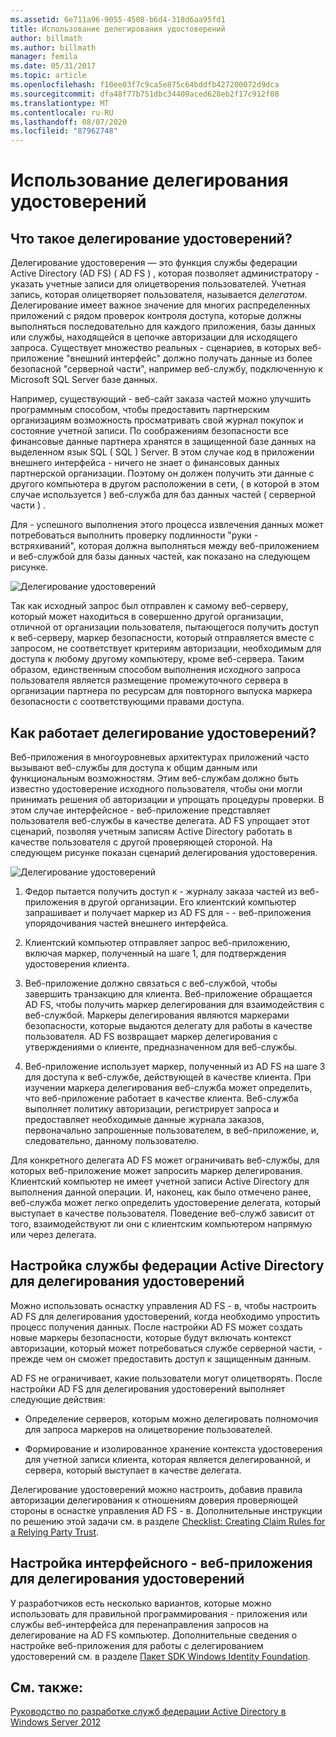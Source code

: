 ```yaml
---
ms.assetid: 6e711a96-9055-4508-b6d4-318d6aa95fd1
title: Использование делегирования удостоверений
author: billmath
ms.author: billmath
manager: femila
ms.date: 05/31/2017
ms.topic: article
ms.openlocfilehash: f10ee03f7c9ca5e875c64bddfb427200072d9dca
ms.sourcegitcommit: dfa48f77b751dbc34409aced628eb2f17c912f08
ms.translationtype: MT
ms.contentlocale: ru-RU
ms.lasthandoff: 08/07/2020
ms.locfileid: "87962748"
---
```

# <a name="when-to-use-identity-delegation"></a>Использование делегирования удостоверений

## <a name="what-is-identity-delegation"></a>Что такое делегирование удостоверений?
Делегирование удостоверения — это функция службы федерации Active Directory (AD FS) \( AD FS \) , которая позволяет администратору \- указать учетные записи для олицетворения пользователей. Учетная запись, которая олицетворяет пользователя, называется *делегатом*. Делегирование имеет важное значение для многих распределенных приложений с рядом проверок контроля доступа, которые должны выполняться последовательно для каждого приложения, базы данных или службы, находящейся в цепочке авторизации для исходящего запроса. Существует множество реальных \- сценариев, в которых веб-приложение "внешний интерфейс" должно получать данные из более безопасной "серверной части", например веб-службу, подключенную к Microsoft SQL Server базе данных.

Например, существующий \- веб-сайт заказа частей можно улучшить программным способом, чтобы предоставить партнерским организациям возможность просматривать свой журнал покупок и состояние учетной записи. По соображениям безопасности все финансовые данные партнера хранятся в защищенной базе данных на выделенном язык SQL \( SQL \) Server. В этом случае код в приложении внешнего интерфейса \- ничего не знает о финансовых данных партнерской организации. Поэтому он должен получить эти данные с другого компьютера в другом расположении в сети, \( в которой в этом случае используется \) веб-служба для баз данных частей \( серверной части \) .

Для \- успешного выполнения этого процесса извлечения данных может потребоваться выполнить проверку подлинности "руки \- встряхиваний", которая должна выполняться между веб-приложением и веб-службой для базы данных частей, как показано на следующем рисунке.

![Делегирование удостоверений](media/adfs2_identitydelegationconcept.gif)

Так как исходный запрос был отправлен к самому веб-серверу, который может находиться в совершенно другой организации, отличной от организации пользователя, пытающегося получить доступ к веб-серверу, маркер безопасности, который отправляется вместе с запросом, не соответствует критериям авторизации, необходимым для доступа к любому другому компьютеру, кроме веб-сервера. Таким образом, единственным способом выполнения исходного запроса пользователя является размещение промежуточного сервера в организации партнера по ресурсам для повторного выпуска маркера безопасности с соответствующими правами доступа.

## <a name="how-does-identity-delegation-work"></a>Как работает делегирование удостоверений?
Веб-приложения в многоуровневых архитектурах приложений часто вызывают веб-службы для доступа к общим данным или функциональным возможностям. Этим веб-службам должно быть известно удостоверение исходного пользователя, чтобы они могли принимать решения об авторизации и упрощать процедуры проверки. В этом случае интерфейсное \- веб-приложение представляет пользователя веб-службы в качестве делегата. AD FS упрощает этот сценарий, позволяя учетным записям Active Directory работать в качестве пользователя с другой проверяющей стороной. На следующем рисунке показан сценарий делегирования удостоверения.

![Делегирование удостоверений](media/adfs2_identitydelegationsteps.gif)

1.  Федор пытается получить доступ к \- журналу заказа частей из веб-приложения в другой организации. Его клиентский компьютер запрашивает и получает маркер из AD FS для \- \- веб-приложения упорядочивания частей внешнего интерфейса.

2.  Клиентский компьютер отправляет запрос веб-приложению, включая маркер, полученный на шаге 1, для подтверждения удостоверения клиента.

3.  Веб-приложение должно связаться с веб-службой, чтобы завершить транзакцию для клиента. Веб-приложение обращается AD FS, чтобы получить маркер делегирования для взаимодействия с веб-службой. Маркеры делегирования являются маркерами безопасности, которые выдаются делегату для работы в качестве пользователя. AD FS возвращает маркер делегирования с утверждениями о клиенте, предназначенном для веб-службы.

4.  Веб-приложение использует маркер, полученный из AD FS на шаге 3 для доступа к веб-службе, действующей в качестве клиента. При изучении маркера делегирования веб-служба может определить, что веб-приложение работает в качестве клиента. Веб-служба выполняет политику авторизации, регистрирует запроса и предоставляет необходимые данные журнала заказов, первоначально запрошенные пользователем, в веб-приложение, и, следовательно, данному пользователю.

Для конкретного делегата AD FS может ограничивать веб-службы, для которых веб-приложение может запросить маркер делегирования. Клиентский компьютер не имеет учетной записи Active Directory для выполнения данной операции. И, наконец, как было отмечено ранее, веб-служба может легко определить удостоверение делегата, который выступает в качестве пользователя. Поведение веб-служб зависит от того, взаимодействуют ли они с клиентским компьютером напрямую или через делегата.

## <a name="configuring-ad-fs-for-identity-delegation"></a>Настройка службы федерации Active Directory для делегирования удостоверений
Можно использовать оснастку управления AD FS \- в, чтобы настроить AD FS для делегирования удостоверений, когда необходимо упростить процесс получения данных. После настройки AD FS может создать новые маркеры безопасности, которые будут включать контекст авторизации, который может потребоваться службе серверной части, \- прежде чем он сможет предоставить доступ к защищенным данным.

AD FS не ограничивает, какие пользователи могут олицетворять. После настройки AD FS для делегирования удостоверений выполняет следующие действия:

-   Определение серверов, которым можно делегировать полномочия для запроса маркеров на олицетворение пользователей.

-   Формирование и изолированное хранение контекста удостоверения для учетной записи клиента, которая является делегированной, и сервера, который выступает в качестве делегата.

Делегирование удостоверений можно настроить, добавив правила авторизации делегирования к отношениям доверия проверяющей стороны в оснастке управления AD FS \- в. Дополнительные инструкции по решению этой задачи см. в разделе [Checklist: Creating Claim Rules for a Relying Party Trust](../../ad-fs/deployment/Checklist--Creating-Claim-Rules-for-a-Relying-Party-Trust.md).

## <a name="configuring-the-front-end-web-application-for-identity-delegation"></a>Настройка интерфейсного \- веб-приложения для делегирования удостоверений
У разработчиков есть несколько вариантов, которые можно использовать для правильной программирования \- приложения или службы веб-интерфейса для перенаправления запросов на делегирование на AD FS компьютер. Дополнительные сведения о настройке веб-приложения для работы с делегированием удостоверений см. в разделе [Пакет SDK Windows Identity Foundation](https://go.microsoft.com/fwlink/?LinkId=122266).

## <a name="see-also"></a>См. также:
[Руководство по разработке служб федерации Active Directory в Windows Server 2012](AD-FS-Design-Guide-in-Windows-Server-2012.md)
